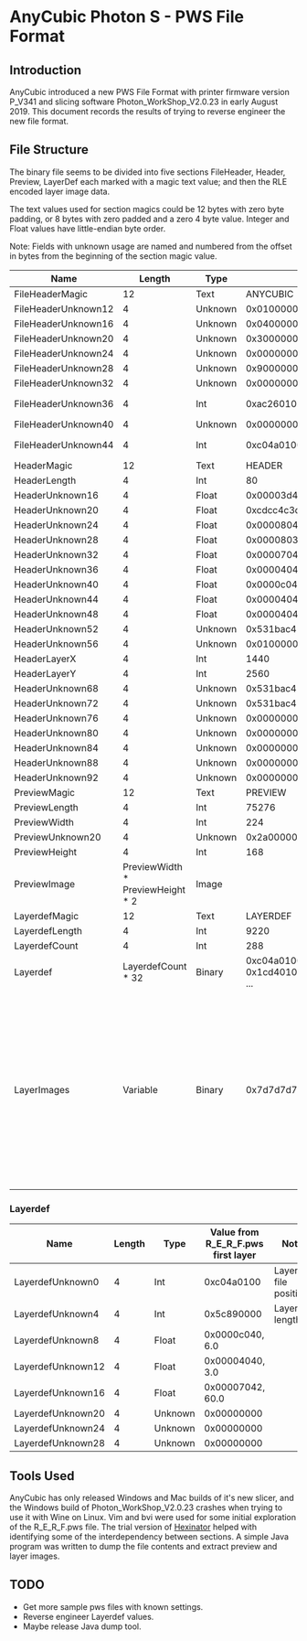 # AnyCubic Photon S - PWS File Format

## Introduction

AnyCubic introduced a new PWS File Format with printer firmware version P_V341 and slicing software Photon_WorkShop_V2.0.23 in early August 2019.
This document records the results of trying to reverse engineer the new file format.

## File Structure

The binary file seems to be divided into five sections FileHeader, Header, Preview, LayerDef each marked with a magic text value; and then the RLE encoded layer image data.

The text values used for section magics could be 12 bytes with zero byte padding, or 8 bytes with zero padded and a zero 4 byte value.
Integer and Float values have little-endian byte order.

Note: Fields with unknown usage are named and numbered from the offset in bytes from the beginning of the section magic value.

| Name | Length | Type | Value from  R_E_R_F.pws | Note |
| --- | --- | --- | --- | --- |
| FileHeaderMagic | 12 | Text | ANYCUBIC | |
| FileHeaderUnknown12 | 4 | Unknown | 0x01000000 | |
| FileHeaderUnknown16 | 4 | Unknown | 0x04000000 | |
| FileHeaderUnknown20 | 4 | Unknown | 0x30000000 | |
| FileHeaderUnknown24 | 4 | Unknown | 0x00000000 | |
| FileHeaderUnknown28 | 4 | Unknown | 0x90000000 | |
| FileHeaderUnknown32 | 4 | Unknown | 0x00000000 | |
| FileHeaderUnknown36 | 4 | Int | 0xac260100 | Layerdef file position.|
| FileHeaderUnknown40 | 4 | Unknown | 0x00000000 | |
| FileHeaderUnknown44 | 4 | Int | 0xc04a0100 | LayerImage file position. |
| HeaderMagic | 12 | Text | HEADER | |
| HeaderLength | 4 | Int | 80 | |
| HeaderUnknown16 | 4 | Float | 0x00003d42, 47.25 | Pixel size? |
| HeaderUnknown20 | 4 | Float | 0xcdcc4c3d, 0.05 | Layer height? |
| HeaderUnknown24 | 4 | Float | 0x00008040, 4.0 | |
| HeaderUnknown28 | 4 | Float | 0x0000803f, 1.0 | |
| HeaderUnknown32 | 4 | Float | 0x00007042, 60.0 | |
| HeaderUnknown36 | 4 | Float | 0x00004040, 3.0 | |
| HeaderUnknown40 | 4 | Float | 0x0000c040, 6.0 | |
| HeaderUnknown44 | 4 | Float | 0x00004040, 3.0 | |
| HeaderUnknown48 | 4 | Float | 0x00004040, 3.0 | |
| HeaderUnknown52 | 4 | Unknown | 0x531bac41 | |
| HeaderUnknown56 | 4 | Unknown | 0x01000000 | |
| HeaderLayerX | 4 | Int | 1440 | |
| HeaderLayerY | 4 | Int | 2560 | |
| HeaderUnknown68 | 4 | Unknown | 0x531bac41 | |
| HeaderUnknown72 | 4 | Unknown | 0x531bac41 | |
| HeaderUnknown76 | 4 | Unknown | 0x00000000 | |
| HeaderUnknown80 | 4 | Unknown | 0x00000000 | |
| HeaderUnknown84 | 4 | Unknown | 0x00000000 | |
| HeaderUnknown88 | 4 | Unknown | 0x00000000 | |
| HeaderUnknown92 | 4 | Unknown | 0x00000000 | |
| PreviewMagic | 12 | Text | PREVIEW | |
| PreviewLength | 4 | Int | 75276 | |
| PreviewWidth | 4 | Int | 224 | |
| PreviewUnknown20 | 4 | Unknown | 0x2a000000 | |
| PreviewHeight | 4 | Int | 168 | |
| PreviewImage | PreviewWidth * PreviewHeight * 2 | Image | | 16-bit RGB565 or RGB555 color image. |
| LayerdefMagic | 12 | Text | LAYERDEF | |
| LayerdefLength | 4 | Int | 9220 | |
| LayerdefCount | 4 | Int | 288 | |
| Layerdef | LayerdefCount * 32 | Binary | 0xc04a01005c8900000000c0400000404000007042000000000000000000000000 0x1cd401005c8900000000c0400000404000007042000000000000000000000000 ... | TODO |
| LayerImages | Variable | Binary | 0x7d7d7d7d7d7d7d7d7d7d7d7d7d7d7d7d ... | Bit-level RLE (0x7d gives 125 zero bits and 0xfd gives 125 one bits).   Decode HeaderLayerX bits to produce a layer image line then repeat HeaderLayerY times to produce a 2-bit layer image. |

### Layerdef

| Name | Length | Type | Value from  R_E_R_F.pws first layer | Note |
| --- | --- | --- | --- | --- |
| LayerdefUnknown0 | 4 | Int | 0xc04a0100 | Layer file position. |
| LayerdefUnknown4 | 4 | Int | 0x5c890000 | Layer length|
| LayerdefUnknown8 | 4 | Float | 0x0000c040, 6.0 | |
| LayerdefUnknown12 | 4 | Float | 0x00004040, 3.0 | |
| LayerdefUnknown16 | 4 | Float | 0x00007042, 60.0 | |
| LayerdefUnknown20 | 4 | Unknown | 0x00000000 | |
| LayerdefUnknown24 | 4 | Unknown | 0x00000000 | |
| LayerdefUnknown28 | 4 | Unknown | 0x00000000 | |

## Tools Used

AnyCubic has only released Windows and Mac builds of it's new slicer, and the Windows build of Photon_WorkShop_V2.0.23 crashes when trying to use it with Wine on Linux.
Vim and bvi were used for some initial exploration of the R_E_R_F.pws file.
The trial version of [Hexinator](https://hexinator.com/) helped with identifying some of the interdependency between sections.
A simple Java program was written to dump the file contents and extract preview and layer images.

## TODO

* Get more sample pws files with known settings.
* Reverse engineer Layerdef values.
* Maybe release Java dump tool.

